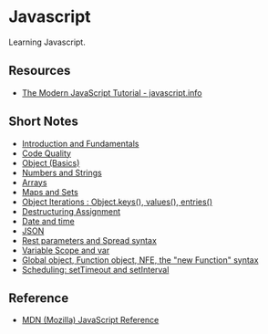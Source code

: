 # Javascript
Learning Javascript.

## Resources
- [The Modern JavaScript Tutorial - javascript.info](https://javascript.info/)

## Short Notes
- [Introduction and Fundamentals](/Fundamentals.md)
- [Code Quality](/Code%20Quality.md)
- [Object (Basics)](/Objects%20(Basics).md)
- [Numbers and Strings](/Numbers%20and%20Strings.md)
- [Arrays](/Arrays.md)
- [Maps and Sets](/Maps%20and%20Sets.md)
- [Object Iterations : Object.keys(), values(), entries()](/Object%20Iterations.md)
- [Destructuring Assignment](/Destructuring%20assignment.md)
- [Date and time]()
- [JSON](/JSON.md)
- [Rest parameters and Spread syntax](/Rest%20parameters%20and%20Spread%20syntax.md)
- [Variable Scope and var](/Variable%20Scope.md)
- [Global object, Function object, NFE, the "new Function" syntax](/Function%20Object.md)
- [Scheduling: setTimeout and setInterval](/Scheduling.md)

## Reference
- [MDN (Mozilla) JavaScript Reference](https://developer.mozilla.org/en-US/docs/Web/JavaScript)
